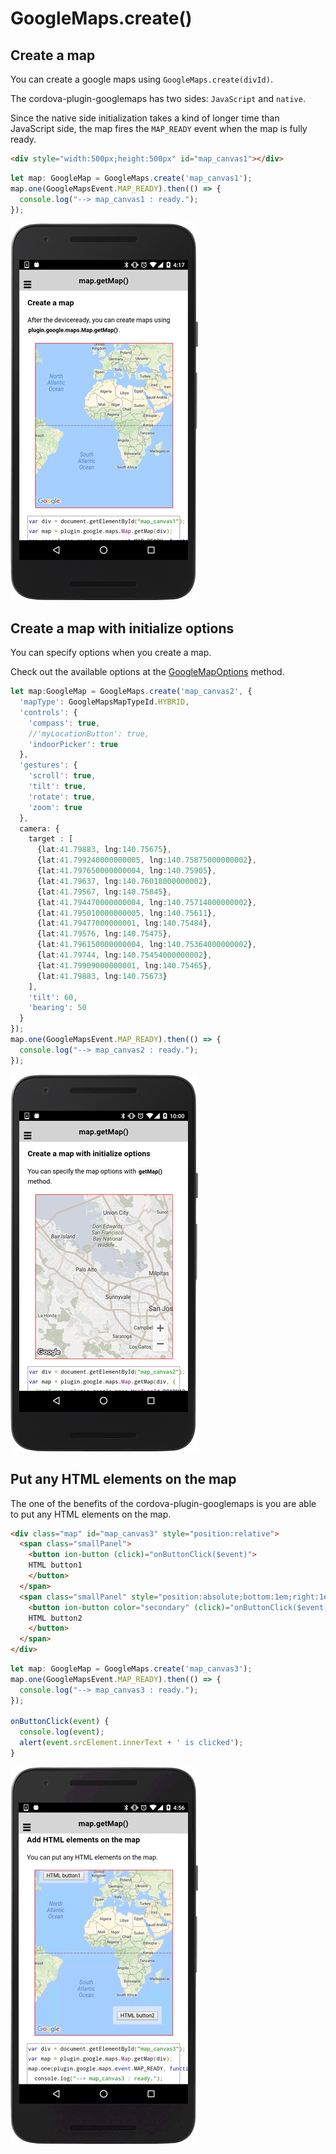 # GoogleMaps.create()

## Create a map

You can create a google maps using `GoogleMaps.create(divId)`.

The cordova-plugin-googlemaps has two sides: `JavaScript` and `native`.

Since the native side initialization takes a kind of longer time than JavaScript side, the map fires the `MAP_READY` event when the map is fully ready.

```html
<div style="width:500px;height:500px" id="map_canvas1"></div>
```

```typescript
let map: GoogleMap = GoogleMaps.create('map_canvas1');
map.one(GoogleMapsEvent.MAP_READY).then(() => {
  console.log("--> map_canvas1 : ready.");
});
```

![](image1.png)

## Create a map with initialize options

You can specify options when you create a map.

Check out the available options at the [GoogleMapOptions](../googlemapoptions/README.md) method.

```typescript
let map:GoogleMap = GoogleMaps.create('map_canvas2', {
  'mapType': GoogleMapsMapTypeId.HYBRID,
  'controls': {
    'compass': true,
    //'myLocationButton': true,
    'indoorPicker': true
  },
  'gestures': {
    'scroll': true,
    'tilt': true,
    'rotate': true,
    'zoom': true
  },
  camera: {
    target : [
      {lat:41.79883, lng:140.75675},
      {lat:41.799240000000005, lng:140.75875000000002},
      {lat:41.797650000000004, lng:140.75905},
      {lat:41.79637, lng:140.76018000000002},
      {lat:41.79567, lng:140.75845},
      {lat:41.794470000000004, lng:140.75714000000002},
      {lat:41.795010000000005, lng:140.75611},
      {lat:41.79477000000001, lng:140.75484},
      {lat:41.79576, lng:140.75475},
      {lat:41.796150000000004, lng:140.75364000000002},
      {lat:41.79744, lng:140.75454000000002},
      {lat:41.79909000000001, lng:140.75465},
      {lat:41.79883, lng:140.75673}
    ],
    'tilt': 60,
    'bearing': 50
  }
});
map.one(GoogleMapsEvent.MAP_READY).then(() => {
  console.log("--> map_canvas2 : ready.");
});
```

![](image2.png)


## Put any HTML elements on the map

The one of the benefits of the cordova-plugin-googlemaps is you are able to put any HTML elements on the map.

```html
<div class="map" id="map_canvas3" style="position:relative">
  <span class="smallPanel">
    <button ion-button (click)="onButtonClick($event)">
    HTML button1
    </button>
  </span>
  <span class="smallPanel" style="position:absolute;bottom:1em;right:1em;">
    <button ion-button color="secondary" (click)="onButtonClick($event)">
    HTML button2
    </button>
  </span>
</div>
```

```typescript
let map: GoogleMap = GoogleMaps.create('map_canvas3');
map.one(GoogleMapsEvent.MAP_READY).then(() => {
  console.log("--> map_canvas3 : ready.");
});

onButtonClick(event) {
  console.log(event);
  alert(event.srcElement.innerText + ' is clicked');
}
```

![](image3.gif)
